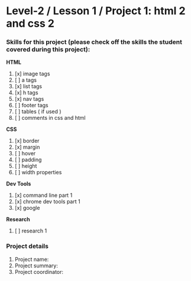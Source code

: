 # Level-2 / Lesson 1 / Project 1: html 2 and css 2

### Skills for this project (please check off the skills the student covered during this project):

**HTML**
 1. [x] image tags
 2. [ ] a tags
 3. [x] list tags
 4. [x] h  tags
 5. [x] nav tags
 6. [ ] footer tags
 7. [ ] tables ( if used )
 8. [ ] comments in css and html

**CSS**
  1. [x] border
  2. [x] margin
  3. [ ] hover
  4. [ ] padding
  5. [ ] height
  6. [ ] width properties

**Dev Tools**
  1. [x] command line part 1
  2. [x] chrome dev tools part 1
  3. [x] google

**Research**
  1. [ ] research 1

### Project details
  1. Project name:
  2. Project summary:
  3. Project coordinator:
